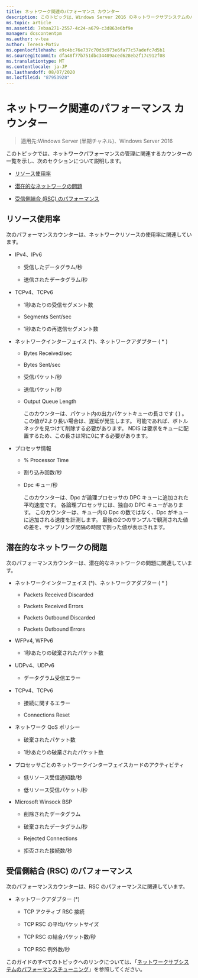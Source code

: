 ```yaml
---
title: ネットワーク関連のパフォーマンス カウンター
description: このトピックは、Windows Server 2016 のネットワークサブシステムのパフォーマンスチューニングガイドに含まれています。
ms.topic: article
ms.assetid: 7ebaa271-2557-4c24-a679-c3d863e6bf9e
manager: dcscontentpm
ms.author: v-tea
author: Teresa-Motiv
ms.openlocfilehash: e9c4bc76e737c70d3d973e6fa77c57adefc7d5b1
ms.sourcegitcommit: dfa48f77b751dbc34409aced628eb2f17c912f08
ms.translationtype: MT
ms.contentlocale: ja-JP
ms.lasthandoff: 08/07/2020
ms.locfileid: "87953928"
---
```

# <a name="network-related-performance-counters"></a>ネットワーク関連のパフォーマンス カウンター

>適用先:Windows Server (半期チャネル)、Windows Server 2016

このトピックでは、ネットワークパフォーマンスの管理に関連するカウンターの一覧を示し、次のセクションについて説明します。

-   [リソース使用率](#bkmk_ru)

-   [潜在的なネットワークの問題](#bkmk_np)

-   [受信側結合 (RSC) のパフォーマンス](#bkmk_rsc)

##  <a name="resource-utilization"></a><a name="bkmk_ru"></a>リソース使用率

次のパフォーマンスカウンターは、ネットワークリソースの使用率に関連しています。

- IPv4、IPv6

  -   受信したデータグラム/秒

  -   送信されたデータグラム/秒

- TCPv4、TCPv6

  -   1秒あたりの受信セグメント数

  -   Segments Sent/sec

  -   1秒あたりの再送信セグメント数

- ネットワークインターフェイス (*)、ネットワークアダプター ( \* )

  - Bytes Received/sec

  - Bytes Sent/sec

  - 受信パケット/秒

  - 送信パケット/秒

  - Output Queue Length

    このカウンターは、パケット内の出力パケットキューの長さです \( \) 。 この値が2より長い場合は、遅延が発生します。 可能であれば、ボトルネックを見つけて削除する必要があります。 NDIS は要求をキューに配置するため、この長さは常に0にする必要があります。

- プロセッサ情報

  - % Processor Time

  - 割り込み回数/秒

  - Dpc キュー/秒

    このカウンターは、Dpc が論理プロセッサの DPC キューに追加された平均速度です。 各論理プロセッサには、独自の DPC キューがあります。 このカウンターは、キュー内の Dpc の数ではなく、Dpc がキューに追加される速度を計測します。 最後の2つのサンプルで観測された値の差を、サンプリング間隔の時間で割った値が表示されます。

##  <a name="potential-network-problems"></a><a name="bkmk_np"></a>潜在的なネットワークの問題

次のパフォーマンスカウンターは、潜在的なネットワークの問題に関連しています。

-   ネットワークインターフェイス (*)、ネットワークアダプター ( \* )

    -   Packets Received Discarded

    -   Packets Received Errors

    -   Packets Outbound Discarded

    -   Packets Outbound Errors

-   WFPv4, WFPv6

    -   1秒あたりの破棄されたパケット数

-   UDPv4、UDPv6

    -   データグラム受信エラー

-   TCPv4、TCPv6

    -   接続に関するエラー

    -   Connections Reset

-   ネットワーク QoS ポリシー

    -   破棄されたパケット数

    -   1秒あたりの破棄されたパケット数

-   プロセッサごとのネットワークインターフェイスカードのアクティビティ

    -   低リソース受信通知数/秒

    -   低リソース受信パケット/秒

-   Microsoft Winsock BSP

    -   削除されたデータグラム

    -   破棄されたデータグラム/秒

    -   Rejected Connections

    -   拒否された接続数/秒

##  <a name="receive-side-coalescing-rsc-performance"></a><a name="bkmk_rsc"></a>受信側結合 (RSC) のパフォーマンス

次のパフォーマンスカウンターは、RSC のパフォーマンスに関連しています。

-   ネットワークアダプター (*)

    -   TCP アクティブ RSC 接続

    -   TCP RSC の平均パケットサイズ

    -   TCP RSC の結合パケット数/秒

    -   TCP RSC 例外数/秒

このガイドのすべてのトピックへのリンクについては、「[ネットワークサブシステムのパフォーマンスチューニング](net-sub-performance-top.md)」を参照してください。